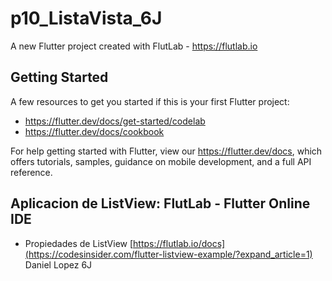 # p10_ListaVista_6J

A new Flutter project created with FlutLab - https://flutlab.io

## Getting Started

A few resources to get you started if this is your first Flutter project:

- https://flutter.dev/docs/get-started/codelab
- https://flutter.dev/docs/cookbook

For help getting started with Flutter, view our
https://flutter.dev/docs, which offers tutorials,
samples, guidance on mobile development, and a full API reference.

## Aplicacion de ListView: FlutLab - Flutter Online IDE

- Propiedades de ListView [https://flutlab.io/docs](https://codesinsider.com/flutter-listview-example/?expand_article=1)
Daniel Lopez 6J
